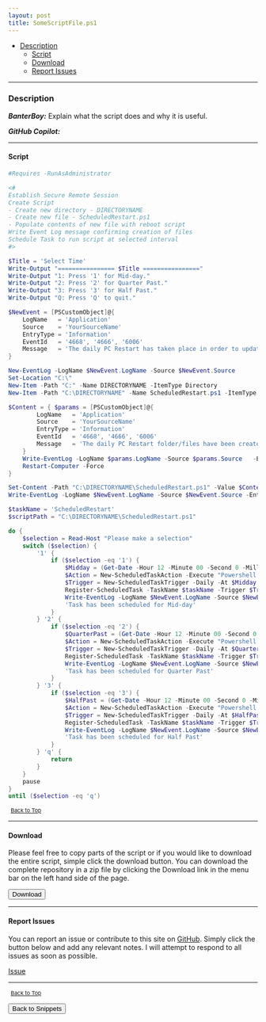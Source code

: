 ```yaml
---
layout: post
title: SomeScriptFile.ps1
---
```


- [Description](#description)
  - [Script](#script)
  - [Download](#download)
  - [Report Issues](#report-issues)

---

### Description

**_BanterBoy:_** Explain what the script does and why it is useful.

**_GitHub Copilot:_**

---

#### Script

```powershell
#Requires -RunAsAdministrator

<#
Establish Secure Remote Session
Create Script
- Create new directory - DIRECTORYNAME
- Create new file - ScheduledRestart.ps1
- Populate contents of new file with reboot script
Write Event Log message confirming creation of files
Schedule Task to run script at selected interval
#>

$Title = 'Select Time'
Write-Output "================ $Title ================"
Write-Output "1: Press '1' for Mid-day."
Write-Output "2: Press '2' for Quarter Past."
Write-Output "3: Press '3' for Half Past."
Write-Output "Q: Press 'Q' to quit."

$NewEvent = [PSCustomObject]@{
    LogName   = 'Application'
    Source    = 'YourSourceName'
    EntryType = 'Information'
    EventId   = '4668', '4666', '6006'
    Message   = 'The daily PC Restart has taken place in order to update starter and leaver changes', 'The daily PC Restart folder/files have been created.', 'The daily PC Restart Scheduled task has been created.'
}

New-EventLog -LogName $NewEvent.LogName -Source $NewEvent.Source
Set-Location "C:\"
New-Item -Path "C:" -Name DIRECTORYNAME -ItemType Directory
New-Item -Path "C:\DIRECTORYNAME" -Name ScheduledRestart.ps1 -ItemType File

$Content = { $params = [PSCustomObject]@{
        LogName   = 'Application'
        Source    = 'YourSourceName'
        EntryType = 'Information'
        EventId   = '4668', '4666', '6006'
        Message   = 'The daily PC Restart folder/files have been created.', 'The daily PC Restart Scheduled task has been created.', 'The daily PC Restart has taken place in order to update starter and leaver changes'
    }
    Write-EventLog -LogName $params.LogName -Source $params.Source   -EntryType $params.EntryType -EventId $params.EventId[2] -Message $params.Message[2]
    Restart-Computer -Force
}

Set-Content -Path "C:\DIRECTORYNAME\ScheduledRestart.ps1" -Value $Content
Write-EventLog -LogName $NewEvent.LogName -Source $NewEvent.Source -EntryType $NewEvent.EntryType -EventId $NewEvent.EventId[2] -Message $NewEvent.Message[0]

$taskName = 'ScheduledRestart'
$scriptPath = "C:\DIRECTORYNAME\ScheduledRestart.ps1"

do {
    $selection = Read-Host "Please make a selection"
    switch ($selection) {
        '1' {
            if ($selection -eq '1') {
                $Midday = (Get-Date -Hour 12 -Minute 00 -Second 0 -Millisecond 0).ToShortTimeString()
                $Action = New-ScheduledTaskAction -Execute "Powershell.exe" -Argument "-executionpolicy bypass -noprofile -file $scriptPath"
                $Trigger = New-ScheduledTaskTrigger -Daily -At $Midday
                Register-ScheduledTask -TaskName $taskName -Trigger $Trigger -Action $Action -user SYSTEM -Description "A daily PC Restart is required in order to to update starter and leaver changes within the filemaker application." -RunLevel Highest -Force
                Write-EventLog -LogName $NewEvent.LogName -Source $NewEvent.Source[1] -EntryType $NewEvent.EntryType -EventId $NewEvent.EventId[1] -Message $NewEvent.Message[1]
                'Task has been scheduled for Mid-day'
            }
        } '2' {
            if ($selection -eq '2') {
                $QuarterPast = (Get-Date -Hour 12 -Minute 00 -Second 0 -Millisecond 0).AddMinutes(15).ToShortTimeString()
                $Action = New-ScheduledTaskAction -Execute "Powershell.exe" -Argument "-executionpolicy bypass -noprofile -file $scriptPath"
                $Trigger = New-ScheduledTaskTrigger -Daily -At $QuarterPast
                Register-ScheduledTask -TaskName $taskName -Trigger $Trigger -Action $Action -user SYSTEM -Description "A daily PC Restart is required in order to to update starter and leaver changes within the filemaker application." -RunLevel Highest -Force
                Write-EventLog -LogName $NewEvent.LogName -Source $NewEvent.Source[1] -EntryType $NewEvent.EntryType -EventId $NewEvent.EventId[1] -Message $NewEvent.Message[1]
                'Task has been scheduled for Quarter Past'
            }
        } '3' {
            if ($selection -eq '3') {
                $HalfPast = (Get-Date -Hour 12 -Minute 00 -Second 0 -Millisecond 0).AddMinutes(30).ToShortTimeString()
                $Action = New-ScheduledTaskAction -Execute "Powershell.exe" -Argument "-executionpolicy bypass -noprofile -file $scriptPath"
                $Trigger = New-ScheduledTaskTrigger -Daily -At $HalfPast
                Register-ScheduledTask -TaskName $taskName -Trigger $Trigger -Action $Action -user SYSTEM -Description "A daily PC Restart is required in order to to update starter and leaver changes within the filemaker application." -RunLevel Highest -Force
                Write-EventLog -LogName $NewEvent.LogName -Source $NewEvent.Source[1] -EntryType $NewEvent.EntryType -EventId $NewEvent.EventId[1] -Message $NewEvent.Message[1]
                'Task has been scheduled for Half Past'
            }
        } 'q' {
            return
        }
    }
    pause
}
until ($selection -eq 'q')
```

<span style="font-size:11px;"><a href="#"><i class="fas fa-caret-up" aria-hidden="true" style="color: white; margin-right:5px;"></i>Back to Top</a></span>

---

#### Download

Please feel free to copy parts of the script or if you would like to download the entire script, simple click the download button. You can download the complete repository in a zip file by clicking the Download link in the menu bar on the left hand side of the page.

<button class="btn" type="submit" onclick="window.open('/PowerShell/snippets/SomeScriptFile.ps1')">
    <i class="fa fa-cloud-download-alt">
    </i>
        Download
</button>

---

#### Report Issues

You can report an issue or contribute to this site on <a href="https://github.com/BanterBoy/scripts-blog/issues">GitHub</a>. Simply click the button below and add any relevant notes. I will attempt to respond to all issues as soon as possible.

<!-- Place this tag where you want the button to render. -->

<a class="github-button" href="https://github.com/BanterBoy/scripts-blog/issues/new?title=SomeScriptFile.ps1&body=There is a problem with this function. Please find details below." data-show-count="true" aria-label="Issue BanterBoy/scripts-blog on GitHub">Issue</a>

---

<span style="font-size:11px;"><a href="#"><i class="fas fa-caret-up" aria-hidden="true" style="color: white; margin-right:5px;"></i>Back to Top</a></span>

<a href="/menu/_pages/snippets.html">
    <button class="btn">
        <i class='fas fa-reply'>
        </i>
            Back to Snippets
    </button>
</a>

[1]: http://ecotrust-canada.github.io/markdown-toc
[2]: https://github.com/googlearchive/code-prettify
